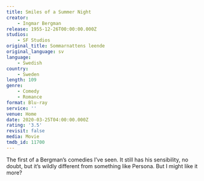 ```yaml
---
title: Smiles of a Summer Night
creator:
    - Ingmar Bergman
release: 1955-12-26T00:00:00.000Z
studios:
    - SF Studios
original_title: Sommarnattens leende
original_language: sv
language:
    - Swedish
country:
    - Sweden
length: 109
genre:
    - Comedy
    - Romance
format: Blu-ray
service: ''
venue: Home
date: 2020-03-25T04:00:00.000Z
rating: '3.5'
revisit: false
media: Movie
tmdb_id: 11700
---
```


The first of a Bergman’s comedies I’ve seen. It still has his sensibility, no doubt, but it’s wildly different from something like Persona. But I might like it more?
